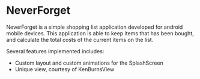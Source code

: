 # NeverForget
NeverForget is a simple shopping list application developed for android mobile devices. This application is able to keep items that has been bought, and calculate the total costs of the current items on the list.

Several features implemented includes:
- Custom layout and custom animations for the SplashScreen
- Unique view, courtesy of KenBurnsView
